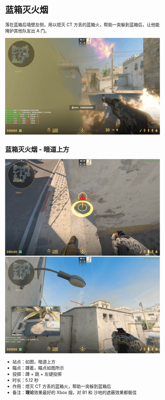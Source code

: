 # 蓝箱灭火烟

落在蓝箱后墙壁左侧，用以熄灭 CT 方丢的蓝箱火，帮助一突躲到蓝箱后，让他能掩护其他队友出 A 门。

![蓝箱灭火烟 - 效果示意图](../../../../images/炙热沙城/蓝箱灭火烟-效果.png)

## 蓝箱灭火烟 - 暗道上方

![蓝箱灭火烟 - 暗道上方 - 站位](../../../../images/炙热沙城/站位-暗道上方.png)
![蓝箱灭火烟 - 暗道上方 - 瞄点](../../../../images/炙热沙城/蓝箱灭火烟-暗道上方-瞄点.png)

- 站点：如图，暗道上方
- 瞄点：蹲着，瞄点如图所示
- 投掷：蹲 + 跳 + 左键投掷
- 时长：5.12 秒
- 作用：熄灭 CT 方丢的蓝箱火，帮助一突躲到蓝箱后
- 备注：**理论**效果最好的 Xbox 烟，对 B1 和 沙地的遮蔽效果都极佳
